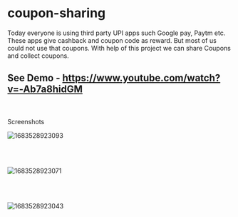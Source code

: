 # coupon-sharing
Today everyone is using third party UPI apps such Google pay, Paytm etc. These apps give cashback and coupon code as reward. But most of us could not use that coupons. With help of this project we can share Coupons and collect coupons.

## See Demo - https://www.youtube.com/watch?v=-Ab7a8hidGM
<br>
<br>
Screenshots

![1683528923093](https://user-images.githubusercontent.com/108398295/236760178-8ae3fda1-cc4a-49bd-b061-ca1b247cbfaa.jpg)

<br>
<br>

![1683528923071](https://user-images.githubusercontent.com/108398295/236759979-c7b8e4cb-9234-48c4-92e1-84fa921e2a81.jpg)

<br>
<br>

![1683528923043](https://user-images.githubusercontent.com/108398295/236759601-ae90238d-f2c2-4a1c-84ec-20d4ee9b6c29.jpg)
